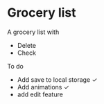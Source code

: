 # Grocery list
A grocery list with
 - Delete
 - Check



To do
 - Add save to local storage ✓
 - Add animations ✓
 - add edit feature

